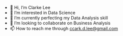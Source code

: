 - 👋 Hi, I’m Clarke Lee
- 👀 I’m interested in Data Science 
- 🌱 I’m currently perfecting my Data Analysis skill
- 💞️ I’m looking to collaborate on Business Analysis
- 📫 How to reach me through ccark.d.lee@gmail.com

<!---
Clarkedlee/Clarkedlee is a ✨ special ✨ repository because its `README.md` (this file) appears on your GitHub profile.
You can click the Preview link to take a look at your changes.
--->
